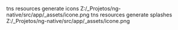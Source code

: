 tns resources generate icons Z:/_Projetos/ng-native/src/app/_assets/icone.png
tns resources generate splashes Z:/_Projetos/ng-native/src/app/_assets/icone.png
